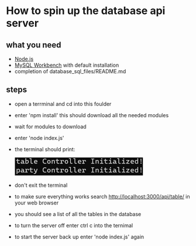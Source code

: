How to spin up the database api server
====================================

what you need
-------------

- [Node.js](https://nodejs.org/en/download/)
- [MySQL Workbench](https://dev.mysql.com/downloads/workbench/) with default installation
- completion of database_sql_files/README.md

steps
-----

- open a terrminal and cd into this foulder
- enter 'npm install' this should download all the needed modules
- wait for modules to download
- enter 'node index.js'
- the terminal should print:

  ![Image](example.png)
  
 - don't exit the terminal
 - to make sure everything works search [http://localhost:3000/api/table/]("http://localhost:3000/api/table/") in your web browser
 - you should see a list of all the tables in the database
 - to turn the server off enter ctrl c into the ternimal
 - to start the server back up enter 'node index.js' again
